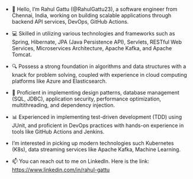 - 👋 Hello, I’m Rahul Gattu (@RahulGattu23), a software engineer from Chennai, India, working on building scalable applications through backend API services, DevOps, GitHub Actions.

- 💻 Skilled in utilizing various technologies and frameworks such as Spring, Hibernate, JPA (Java Persistence API), Servlets, RESTful Web Services, Microservices Architecture, Apache Kafka, and Apache Tomcat.

- 🔍 Possess a strong foundation in algorithms and data structures with a knack for problem solving, coupled with experience in cloud computing platforms like Azure and Elasticsearch.

- 🔧 Proficient in implementing design patterns, database management (SQL, JDBC), application security, performance optimization, multithreading, and dependency injection.

- 📊 Experienced in implementing test-driven development (TDD) using JUnit, and proficient in DevOps practices with hands-on experience in tools like GitHub Actions and Jenkins.

- I’m interested in picking up modern technologies such Kubernetes (K8s), data streaming services like Apache Kafka, Machine Learning.

- 📫 You can reach out to me on LinkedIn. Here is the link:
      https://www.linkedin.com/in/rahul-gattu


<!---
RahulGattu23/RahulGattu23 is a ✨ special ✨ repository because its `README.md` (this file) appears on your GitHub profile.
You can click the Preview link to take a look at your changes.
--->
